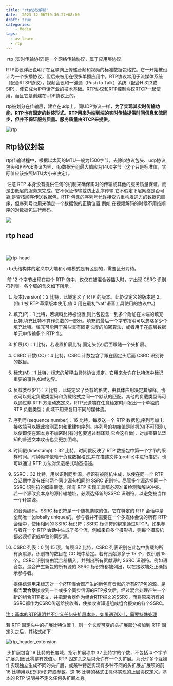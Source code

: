 ```yaml
---
title: "rtp协议解析"
date:  2023-12-06T10:36:27+08:00
draft: true
categories:
    - Media
tags:
  - av-learn
  - rtp
---
```


​	rtp (实时传输协议)是一个网络传输协议，属于应用层协议

​	RTP协议详细说明了在互联网上传递音频和视频的标准数据包格式。它一开始被设计为一个多播协议，但后来被用在很多单播应用中。RTP协议常用于流媒体系统（配合RTSP协议），视频会议和一键通（Push to Talk）系统（配合H.323或SIP），使它成为IP电话产业的技术基础。RTP协议和RTP控制协议RTCP一起使用，而且它是创建在UDP协议上的。

​	rtp被划分在传输层，建立在udp上。同UDP协议一样，**为了实现其实时传输功能，RTP也有固定的封装形式。RTP用来为端到端的实时传输提供时间信息和流同步，但并不保证服务质量。服务质量由RTCP来提供。**

![rtp](./../img/rtp.png)

## Rtp协议封装

​	rtp传输过程中，根据以太网的MTU一般为1500字节，去除ip协议包头、udp协议包头和PPPoE协议内容，rtp数据分组最大值应为1400字节（这个只是标准值，实际值应该按照MTU大小来决定）。

​	注意 RTP 本身没有提供任何的机制来确保实时的传输或其他的服务质量保证，而是由低层的服务来完成。它不保证传输或防止乱序传输,它不假定下层网络是否可靠,是否按顺序传送数据包。RTP 包含的序列号允许接受方重构发送方的数据包顺序，但序列号也用来确定一个数据包的正确位置,例如,在视频解码的时候不用按顺序的对数据包进行解码。

<img src="./../img/rtp协议传输过程.png"  />

## rtp head

​

![rtp-head](./../img/rtp-head.png)



​	rtp头结构体的定义中大端和小端模式是有区别的，需要区分对待。

​	前 12 个字节出现在每个 RTP 包中，仅仅在被混合器插入时，才出现 CSRC 识别符列表。各个域的含义如下所示：

1. 版本(version)：2 比特，此域定义了 RTP 的版本。此协议定义的版本是 2。(值 1 被 RTP 草案版本使用,值 0 用在最初"vat"语音工具使用的协议中。)

2. 填充(P)：1 比特，若填料比特被设置,则此包包含一到多个附加在末端的填充比特,填充比特不算作负载的一部分。填充的最后一个字节指明可以忽略多少个填充比特。填充可能用于某些具有固定长度的加密算法，或者用于在底层数据单元中传输多个 RTP 包。

3. 扩展(X)：1 比特，若设置扩展比特,固定头(仅)后面跟随一个头扩展。

4. CSRC 计数(CC)：4 比特，CSRC 计数包含了跟在固定头后面 CSRC 识别符的数目。

5. 标志(M)：1 比特，标志的解释由具体协议规定。它用来允许在比特流中标记重要的事件,如帧边界。

6. 负载类型(PT)：7 比特，此域定义了负载的格式，由具体应用决定其解释，协议可以规定负载类型码和负载格式之间一个默认的匹配。其他的负载类型码可以通过非 RTP 方法动态定义。RTP发送端在任意给定时间发出一个单独的 RTP 负载类型；此域不用来复用不同的媒体流。

7. 序列号(sequence number)：16 比特，每发送一个 RTP 数据包,序列号加 1，接收端可以据此检测丢包和重建包序列。序列号的初始值是随机的(不可预测),以使即便在源本身不加密时(有时包要通过翻译器,它会这样做)，对加密算法泛知的普通文本攻击也会更加困难。

8. 时间戳(timestamp) ：32 比特，时间戳反映了 RTP 数据包中第一个字节的采样时间。时钟频率依赖于负载数据格式,并在描述文件(profile)中进行描述。也可以通过 RTP 方法对负载格式动态描述。

9. SSRC：32 比特，用以识别同步源。标识符被随机生成，以使在同一个 RTP 会话期中没有任何两个同步源有相同的 SSRC 识别符。尽管多个源选择同一个 SSRC 识别符的概率很低，所有 RTP 实现工具都必须准备检测和解决冲突。若一个源改变本身的源传输地址，必须选择新的SSRC 识别符，以避免被当作一个环路源。

   如音频编码。SSRC 标识符是一个随机选取的值，它在特定的 RTP 会话中是全局唯一(globally unique)的。参与者并不需要在一个多媒体会议的所有 RTP 会话中，使用相同的 SSRC 标识符；SSRC 标识符的绑定通过RTCP。如果参与者在一个 RTP 会话中生成了多个流，例如来自多个摄影机，则每个摄影机都必须标识成单独的同步源。

10. CSRC 列表：0 到 15 项，每项 32 比特，CSRC 列表识别在此包中负载的所有贡献源。识别符的数目在 CC 域中给定。若有贡献源多于 15 个，仅识别 15 个。CSRC 识别符由混合器插入，并列出所有贡献源的 SSRC 识别符。例如语音包，混合产生新包的所有源的 SSRC 标识符都被列出，以在接收端处正确指示参与者。

    提供信源用来标志对一个*RTP*混合器产生的新包有贡献的所有*RTP*包的源。是指当**混合器**接收到一个或多个同步信源的RTP报文后，经过混合处理产生一个新的组合RTP报文，并把混合器作为组合RTP报文的SSRC，而将原来所有的SSRC都作为CSRC传送给接收者，使接收者知道组成组合报文的各个SSRC。

<u>注：基本的RTP说明并不定义任何头扩展本身，如果遇到X=1，需要特殊处理</u>

若 RTP 固定头中的扩展比特位置 1，则一个长度可变的头扩展部分被加到 RTP 固定头之后，其格式如下：

![rtp_header_extension](./../img/rtp_header_extension.png)

​	头扩展包含 16 比特的长度域，指示扩展项中 32 比特字的个数，不包括 4 个字节扩展头(因此零是有效值)。RTP 固定头之后只允许有一个头扩展。为允许多个互操作实现独立生成不同的头扩展，或某种特定实现有多种不同的头扩展,扩展项的前 16 比特用以识别标识符或参数。这 16 比特的格式由具体实现的上层协议定义。基本的 RTP 说明并不定义任何头扩展本身。

